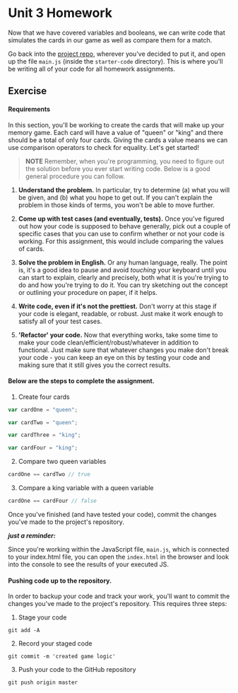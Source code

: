 # Unit 3 Homework

Now that we have covered variables and booleans, we can write code that simulates the cards in our game as well as compare them for a match.

Go back into the [project repo](https://github.com/ga-students/wdi-fundamentals-memorygame), wherever you've decided to put it, and open up the file `main.js` (inside the `starter-code` directory). This is where you'll be writing all of your code for all homework assignments.

## Exercise

#### Requirements

In this section, you'll be working to create the cards that will make up your memory game. Each card will have a value of "queen" or "king" and there should be a total of only four cards. Giving the cards a value means we can use comparison operators to check for equality. Let's get started!

> **NOTE** Remember, when you're programming, you need to figure out the solution before you ever start writing code. Below is a good general procedure you can follow.

1. **Understand the problem.** In particular, try to determine (a) what you will be given, and (b) what you hope to get out. If you can't explain the problem in those kinds of terms, you won't be able to move further.

2. **Come up with test cases (and eventually, tests).** Once you've figured out how your code is supposed to behave generally, pick out a couple of specific cases that you can use to confirm whether or not your code is working. For this assignment, this would include comparing the values of cards.

3. **Solve the problem in English.** Or any human language, really. The point is, it's a good idea to pause and avoid *touching* your keyboard until you can start to explain, clearly and precisely, both what it is you're trying to do and how you're trying to do it. You can try sketching out the concept or outlining your procedure on paper, if it helps.

4. **Write code, even if it's not the prettiest.** Don't worry at this stage if your code is elegant, readable, or robust. Just make it work enough to satisfy all of your test cases.

5. **'Refactor' your code.** Now that everything works, take some time to make your code clean/efficient/robust/whatever in addition to functional. Just make sure that whatever changes you make don't break your code - you can keep an eye on this by testing your code and making sure that it still gives you the correct results.

#### Below are the steps to complete the assignment.

1) Create four cards

```js
var cardOne = "queen";

var cardTwo = "queen";

var cardThree = "king";

var cardFour = "king";
```

2) Compare two queen variables

```js
cardOne == cardTwo // true
```

3) Compare a king variable with a queen variable

```js
cardOne == cardFour // false
```

Once you've finished (and have tested your code), commit the changes you've made to the project's repository.

**_just a reminder:_**

Since you're working within the JavaScript file, `main.js`, which is connected to your index.html file, you can open the `index.html` in the browser and look into the console to see the results of your executed JS.

#### Pushing code up to the repository.

In order to backup your code and track your work, you'll want to commit the changes you've made to the project's repository. This requires three steps:

1) Stage your code

`git add -A`

2) Record your staged code

`git commit -m 'created game logic'`

3) Push your code to the GitHub repository

`git push origin master`